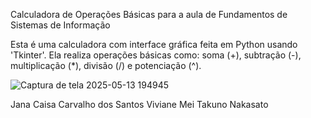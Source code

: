 Calculadora de Operações Básicas para a aula de Fundamentos de Sistemas de Informação

Esta é uma calculadora com interface gráfica feita em Python usando 'Tkinter'. 
Ela realiza operações básicas como: soma (+), subtração (-), multiplicação (*), divisão (/) e potenciação (^).

![Captura de tela 2025-05-13 194945](https://github.com/user-attachments/assets/75092533-9324-4f84-838d-60737a503d26)


Jana Caisa Carvalho dos Santos
Viviane Mei Takuno Nakasato
